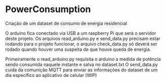 # PowerConsumption
Criação de um dataset de consumo de energia residencial

O arduino fica conectado via USB a um raspberry Pi que será o servidor deste projeto. Os arquivos read_arduino.py e send_data.py precisam estar rodando para o projeto funcionar, o arquivo check_data.py só deverá ser rodado quando houver uma suspeita de que houve queda de energia.

Primeiramente o read_arduino.py requisita o arduino a medida de potência sendo consumida naquele instante e salva no dataset.txt 
O send_data.py cuida da comunição MQTT para enviar as informações do dataset de um dia específico ao aplicativo de celular (WIP)
